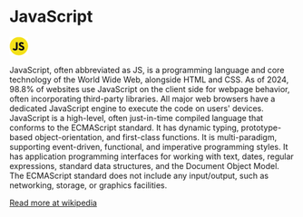 # JavaScript

![JavaScript](./JavaScript.png)

JavaScript, often abbreviated as JS, is a programming language and core technology of the World Wide Web, alongside HTML and CSS. As of 2024, 98.8% of websites use JavaScript on the client side for webpage behavior, often incorporating third-party libraries. All major web browsers have a dedicated JavaScript engine to execute the code on users' devices. JavaScript is a high-level, often just-in-time compiled language that conforms to the ECMAScript standard. It has dynamic typing, prototype-based object-orientation, and first-class functions. It is multi-paradigm, supporting event-driven, functional, and imperative programming styles. It has application programming interfaces for working with text, dates, regular expressions, standard data structures, and the Document Object Model. The ECMAScript standard does not include any input/output, such as networking, storage, or graphics facilities.

 [Read more at wikipedia](https://en.wikipedia.org/wiki/JavaScript)